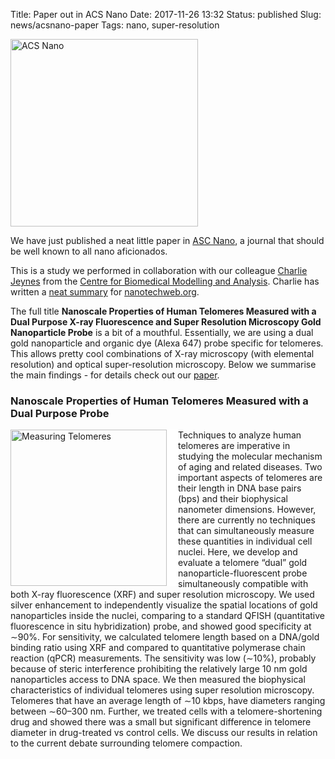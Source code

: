 Title: Paper out in ACS Nano
Date: 2017-11-26 13:32
Status: published
Slug: news/acsnano-paper
Tags: nano, super-resolution

<img width="300" src="{static}/images/research/ACSnano-cover-idea-title300px.png" alt="ACS Nano"/>

We have just published a neat little paper in [ASC Nano](http://pubs.acs.org/journal/ancac3), a journal that should be well known to all nano aficionados.

This is a study we performed in collaboration with our colleague [Charlie Jeynes](http://biosciences.exeter.ac.uk/staff/index.php?web_id=Charlie_Jeynes) from the [Centre for Biomedical Modelling and Analysis](http://www.exeter.ac.uk/bma/). Charlie has written a [neat summary](http://nanotechweb.org/cws/article/tech/70447) for [nanotechweb.org](http://nanotechweb.org).

The full title **Nanoscale Properties of Human Telomeres Measured with a Dual Purpose X-ray Fluorescence and Super Resolution Microscopy Gold Nanoparticle Probe** is a bit of a mouthful. Essentially, we are using a dual gold nanoparticle and organic dye (Alexa 647) probe specific for telomeres. This allows pretty cool combinations of X-ray microscopy (with elemental resolution) and optical super-resolution microscopy. Below we summarise the main findings - for details check out our [paper](http://pubs.acs.org/doi/abs/10.1021/acsnano.7b07064).

### Nanoscale Properties of Human Telomeres Measured with a Dual Purpose Probe

<img style="float:left; border-right:18px solid white" src="{static}/images/research/ACS-nano-telomere.gif" width="250" alt="Measuring Telomeres"/> Techniques to analyze human telomeres are imperative in studying the molecular mechanism of aging and related diseases. Two important aspects of telomeres are their length in DNA base pairs (bps) and their biophysical nanometer dimensions. However, there are currently no techniques that can simultaneously measure these quantities in individual cell nuclei. Here, we develop and evaluate a telomere “dual” gold nanoparticle-fluorescent probe simultaneously compatible with both X-ray fluorescence (XRF) and super resolution microscopy. We used silver enhancement to independently visualize the spatial locations of gold nanoparticles inside the nuclei, comparing to a standard QFISH (quantitative fluorescence in situ hybridization) probe, and showed good specificity at ∼90%. For sensitivity, we calculated telomere length based on a DNA/gold binding ratio using XRF and compared to quantitative polymerase chain reaction (qPCR) measurements. The sensitivity was low (∼10%), probably because of steric interference prohibiting the relatively large 10 nm gold nanoparticles access to DNA space. We then measured the biophysical characteristics of individual telomeres using super resolution microscopy. Telomeres that have an average length of ∼10 kbps, have diameters ranging between ∼60–300 nm. Further, we treated cells with a telomere-shortening drug and showed there was a small but significant difference in telomere diameter in drug-treated vs control cells. We discuss our results in relation to the current debate surrounding telomere compaction.
